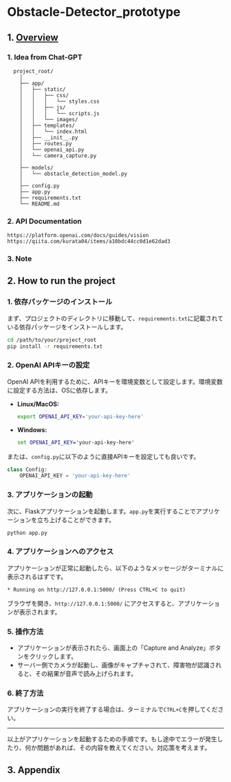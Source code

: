# Obstacle-Detector_prototype

## 1. [Overview](#overview)
  ### 1. Idea from Chat-GPT
      project_root/
        │
        ├── app/
        │   ├── static/
        │   │   ├── css/
        │   │   │   └── styles.css
        │   │   ├── js/
        │   │   │   └── scripts.js
        │   │   └── images/
        │   ├── templates/
        │   │   └── index.html
        │   ├── __init__.py
        │   ├── routes.py
        │   └── openai_api.py
        │   └── camera_capture.py
        │
        ├── models/
        │   └── obstacle_detection_model.py
        │
        ├── config.py
        ├── app.py
        ├── requirements.txt
        └── README.md
  ### 2. API Documentation
    https://platform.openai.com/docs/guides/vision
    https://qiita.com/kurata04/items/a10bdc44cc0d1e62dad3
  ### 3. Note

## 2. How to run the project

### 1. **依存パッケージのインストール**
まず、プロジェクトのディレクトリに移動して、`requirements.txt`に記載されている依存パッケージをインストールします。

```bash
cd /path/to/your/project_root
pip install -r requirements.txt
```

### 2. **OpenAI APIキーの設定**
OpenAI APIを利用するために、APIキーを環境変数として設定します。環境変数に設定する方法は、OSに依存します。

- **Linux/MacOS:**
  ```bash
  export OPENAI_API_KEY='your-api-key-here'
  ```
  
- **Windows:**
  ```cmd
  set OPENAI_API_KEY='your-api-key-here'
  ```

または、`config.py`に以下のように直接APIキーを設定しても良いです。

```python
class Config:
    OPENAI_API_KEY = 'your-api-key-here'
```

### 3. **アプリケーションの起動**
次に、Flaskアプリケーションを起動します。`app.py`を実行することでアプリケーションを立ち上げることができます。

```bash
python app.py
```

### 4. **アプリケーションへのアクセス**
アプリケーションが正常に起動したら、以下のようなメッセージがターミナルに表示されるはずです。

```
* Running on http://127.0.0.1:5000/ (Press CTRL+C to quit)
```

ブラウザを開き、`http://127.0.0.1:5000/` にアクセスすると、アプリケーションが表示されます。

### 5. **操作方法**
- アプリケーションが表示されたら、画面上の「Capture and Analyze」ボタンをクリックします。
- サーバー側でカメラが起動し、画像がキャプチャされて、障害物が認識されると、その結果が音声で読み上げられます。

### 6. **終了方法**
アプリケーションの実行を終了する場合は、ターミナルで`CTRL+C`を押してください。

---

以上がアプリケーションを起動するための手順です。もし途中でエラーが発生したり、何か問題があれば、その内容を教えてください。対応策を考えます。
## 3. Appendix